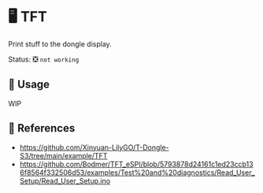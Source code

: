# :desktop_computer: TFT

Print stuff to the dongle display.

Status: :negative_squared_cross_mark: `not working`

## :pencil: Usage

WIP

## :link: References

- <https://github.com/Xinyuan-LilyGO/T-Dongle-S3/tree/main/example/TFT>
- <https://github.com/Bodmer/TFT_eSPI/blob/5793878d24161c1ed23ccb136f8564f332506d53/examples/Test%20and%20diagnostics/Read_User_Setup/Read_User_Setup.ino>
